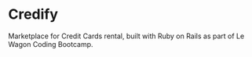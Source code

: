 Credify
=======

Marketplace for Credit Cards rental, built with Ruby on Rails as part of Le Wagon Coding Bootcamp.
